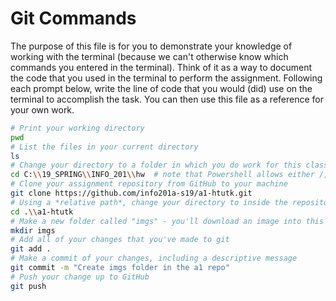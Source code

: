 # Git Commands
The purpose of this file is for you to demonstrate your knowledge of working with the terminal (because we can't otherwise know which commands you entered in the terminal). Think of it as a way to document the code that you used in the terminal to perform the assignment. Following each prompt below, write the line of code that you would (did) use on the terminal to accomplish the task. You can then use this file as a reference for your own work.

```bash
# Print your working directory
pwd
# List the files in your current directory
ls
# Change your directory to a folder in which you do work for this class
cd C:\\19_SPRING\\INFO_201\\hw	# note that Powershell allows either /, //, \, or \\ 
# Clone your assignment repository from GitHub to your machine
git clone https://github.com/info201a-s19/a1-htutk.git
# Using a *relative path*, change your directory to inside the repository you just cloned
cd .\\a1-htutk
# Make a new folder called "imgs" - you'll download an image into this folder
mkdir imgs
# Add all of your changes that you've made to git
git add .
# Make a commit of your changes, including a descriptive message
git commit -m "Create imgs folder in the a1 repo"
# Push your change up to GitHub
git push
```